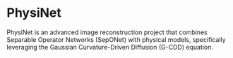 # PhysiNet
PhysiNet is an advanced image reconstruction project that combines Separable Operator Networks (SepONet) with physical models, specifically leveraging the Gaussian Curvature-Driven Diffusion (G-CDD) equation.
